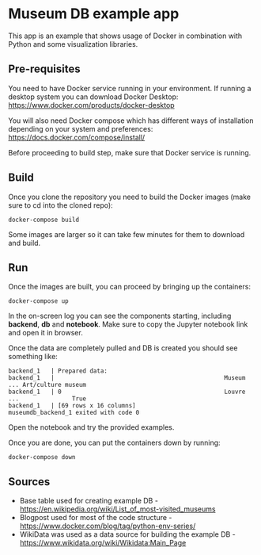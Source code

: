 # Museum DB example app

This app is an example that shows usage of Docker in combination with Python and some visualization libraries.

## Pre-requisites

You need to have Docker service running in your environment. 
If running a desktop system you can download Docker Desktop:
https://www.docker.com/products/docker-desktop

You will also need Docker compose which has different ways of installation depending on your system and preferences:
https://docs.docker.com/compose/install/

Before proceeding to build step, make sure that Docker service is running.

## Build

Once you clone the repository you need to build the Docker images (make sure to cd into the cloned repo):
```
docker-compose build
```
Some images are larger so it can take few minutes for them to download and build.

## Run

Once the images are built, you can proceed by bringing up the containers:
```
docker-compose up
```

In the on-screen log you can see the components starting, including **backend**, **db** and **notebook**.
Make sure to copy the Jupyter notebook link and open it in browser.

Once the data are completely pulled and DB is created you should see something like:
```
backend_1   | Prepared data:
backend_1   |                                                Museum  ... Art/culture museum
backend_1   | 0                                              Louvre  ...               True
backend_1   | [69 rows x 16 columns]
museumdb_backend_1 exited with code 0
```

Open the notebook and try the provided examples.

Once you are done, you can put the containers down by running:
```
docker-compose down
```

## Sources
- Base table used for creating example DB - https://en.wikipedia.org/wiki/List_of_most-visited_museums
- Blogpost used for most of the code structure - https://www.docker.com/blog/tag/python-env-series/
- WikiData was used as a data source for building the example DB - https://www.wikidata.org/wiki/Wikidata:Main_Page
